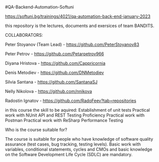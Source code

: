 #QA-Backend-Automation-Softuni

https://softuni.bg/trainings/4021/qa-automation-back-end-january-2023

this repository is the lectures, documents and exersices of team BANDITS.

COLLABORATORS:

  Peter Stoyanov (Team Lead) - https://github.com/PeterStoyanov83   
  
  Peter Petrov  - https://github.com/Petarpetrov966
  
  Diyana Hristova  - https://github.com/Cappricornia
  
  Denis Metodiev - https://github.com/DNMetodiev
  
  Silvia Santana - https://github.com/SantanaSJ
  
  Nelly Nikolova - https://github.com/nnikova
  
  Radostin Ignatov - https://github.com/RadoFeev?tab=repositories



in this course the skill to be aquired:
  Establishment of unit tests
  Practical work with NUnit
  API and REST Testing Proficiency
  Practical work with Postman
  Practical work with ReSharp
  Performance Testing


Who is the course suitable for? 

The course is suitable for people who have knowledge of software quality assurance 
(test cases, bug tracking, testing levels). Basic work with variables, conditional statements, 
cycles and CMOs and basic knowledge on the Software Development Life Cycle (SDLC) are mandatory.
